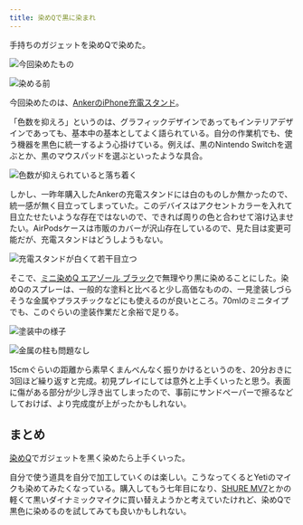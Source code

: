 ```yaml
---
title: 染めQで黒に染まれ
---
```

手持ちのガジェットを染めQで染めた。

![](https://lh4.googleusercontent.com/ngF3S_mfNYb6BXNAGrC3tCZsm2WRZGrOHYRBOtOv7ZlTDGsYl7IT9y1zFTSoZFC9N9aqX_vk4-PkXS4eI2GQzYrbG7np8Yu0KFeqxfnkCnFd1cZQsp_FASWvks1v4Dj77k5nvr7pgSkk-EHHtgSNTujiIdZCbRyTbCrvhAGyq_-41Ym7DY2hKz4HeP-9 "今回染めたもの")

![](https://lh4.googleusercontent.com/zYzjQkdSMv9Eql_bmNxBZH3kK2zxTeVSZaEikLjZif5DDw6M2NHHHL0jiA5I2imABymCalHC305UGGDmJJmQjSbWmxdiFUBr015ulsOphv0JC2LZWeL411YkWAm-GcMXlIJYUOJaXu2xpb9TN54jFrWIF0rzdLEXIzYFMKL92pvvX_0mQ2dsJrEYiNeS "染める前")

今回染めたのは、[AnkerのiPhone充電スタンド](https://r7kamura.com/articles/2021-09-06-anker-iphone-stand)。

「色数を抑えろ」というのは、グラフィックデザインであってもインテリアデザインであっても、基本中の基本としてよく語られている。自分の作業机でも、使う機器を黒色に統一するよう心掛けている。例えば、黒のNintendo Switchを選ぶとか、黒のマウスパッドを選ぶといったような具合。

![](https://lh4.googleusercontent.com/QMmKXozrslRlWP-PGVb6CfQVtHCu6Jy7913DmUSsRIT-JETfDF7bag1lXRf9dQIulpXDkgoSAahU_7oLSORxwDVvfalKz7AoqiG13P7kvtKIgLavPZN5x2ML2f-_qG-vdjlXhkbdJ_MzD1KwRxKMVcr9mntcZpzGm7zoFY_32EkrdqHMutDmBGNaabsx "色数が抑えられていると落ち着く")

しかし、一昨年購入したAnkerの充電スタンドには白のものしか無かったので、統一感が無く目立ってしまっていた。このデバイスはアクセントカラーを入れて目立たせたいような存在ではないので、できれば周りの色と合わせて溶け込ませたい。AirPodsケースは市販のカバーが沢山存在しているので、見た目は変更可能だが、充電スタンドはどうしようもない。

![](https://lh4.googleusercontent.com/jgWYT_HGglfzwAKjw2QwxAgBHrijELXH8huGNrMqPtvqwzW0bo6mFA64BvnXjL0e_w-FpxKKVQc1D2rnnxpLZ8kiY6j0S5xS1Lu-xBYURGTwdQS-MNbuLz4_-tKribwAxjM6ly08ex1Iu96YZ4o5nEt4mDxqIyRv2f_OmO_cit2ARFPm3D3iev-dngq2 "充電スタンドが白くて若干目立つ")

そこで、[ミニ染めQ エアゾール ブラック](https://www.amazon.co.jp/dp/B003QMFUKO)で無理やり黒に染めることにした。染めQのスプレーは、一般的な塗料と比べると少し高価なものの、一見塗装しづらそうな金属やプラスチックなどにも使えるのが良いところ。70mlのミニタイプでも、このぐらいの塗装作業だと余裕で足りる。

![](https://lh5.googleusercontent.com/STjHk96X-TfjTUp0C9hgSt-WyZCgUmEL-gZc39Ba0QuervgAD3QKoy_2bbVHYo6FDvV6ylL5cNgNyPRtGvS2mqfgFYr4GC6VO513kxLcS7f_6XP8-CkVJTnMFwAR0ABQ0QXL34pcsdsmnsUraM7VLRfPf8JT8jYamYUX62g1gSbehJ7k_v-_dfDAwneR "塗装中の様子")

![](https://lh5.googleusercontent.com/IqgFP99Ui-DR1gH9a6Q7B0LGRe50da_jG3-QLz1WzM-L4PO4__QbbhvnnSSWVMdJ-eueUPdqGbFNyA3baQ6Brb9aT9_zTB6d68UtvFhJx_5TOLKcSxI9cJvX0pqbWn5BmG1699ezf2ovCcbz2MzMmrgin-5-Lmo_bwpNYGqURQJq6etaJ2pXK3Yifd5l "金属の柱も問題なし")

15cmぐらいの距離から素早くまんべんなく振りかけるというのを、20分おきに3回ほど繰り返すと完成。初見プレイにしては意外と上手くいったと思う。表面に傷がある部分が少し浮き出てしまったので、事前にサンドペーパーで擦るなどしておけば、より完成度が上がったかもしれない。

まとめ
---

[染めQ](https://www.amazon.co.jp/dp/B003QMFUKO)でガジェットを黒く染めたら上手くいった。

自分で使う道具を自分で加工していくのは楽しい。こうなってくるとYetiのマイクも染めてみたくなっている。購入してもう七年目になり、[SHURE MV7](https://www.amazon.co.jp/dp/B08KY7G1GV)とかの軽くて黒いダイナミックマイクに買い替えようかと考えていたけれど、染めQで黒色に染めるのを試してみても良いかもしれない。
